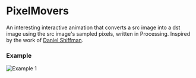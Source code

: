 # PixelMovers
An interesting interactive animation that converts a src image into a dst image using the src image's sampled pixels, written in Processing. Inspired by the work of [Daniel Shiffman](https://shiffman.net/).

### Example

![Example 1](./example_1.gif)
